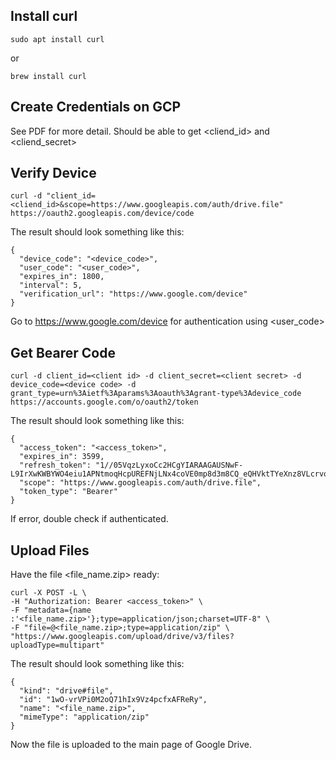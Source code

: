 ## Install curl
```
sudo apt install curl
```
or
```
brew install curl
```

## Create Credentials on GCP

See PDF for more detail. Should be able to get <cliend_id> and <cliend_secret>

## Verify Device
```
curl -d "client_id=<cliend_id>&scope=https://www.googleapis.com/auth/drive.file" https://oauth2.googleapis.com/device/code
```

The result should look something like this:
```
{
  "device_code": "<device_code>",
  "user_code": "<user_code>",
  "expires_in": 1800,
  "interval": 5,
  "verification_url": "https://www.google.com/device"
}
```

Go to https://www.google.com/device for authentication using <user_code>

## Get Bearer Code
```
curl -d client_id=<client id> -d client_secret=<client secret> -d device_code=<device code> -d grant_type=urn%3Aietf%3Aparams%3Aoauth%3Agrant-type%3Adevice_code https://accounts.google.com/o/oauth2/token
```

The result should look something like this:
```
{
  "access_token": "<access_token>",
  "expires_in": 3599,
  "refresh_token": "1//05VqzLyxoCc2HCgYIARAAGAUSNwF-L9IrXwKWBYWO4eiu1APNtmoqHcpUREFNjLNx4coVE0mp8d3m8CQ_eQHVktTYeXnz8VLcrvo",
  "scope": "https://www.googleapis.com/auth/drive.file",
  "token_type": "Bearer"
}
```

If error, double check if authenticated.

## Upload Files

Have the file <file_name.zip> ready:

```
curl -X POST -L \
-H "Authorization: Bearer <access_token>" \
-F "metadata={name :'<file_name.zip>'};type=application/json;charset=UTF-8" \
-F "file=@<file_name.zip>;type=application/zip" \
"https://www.googleapis.com/upload/drive/v3/files?uploadType=multipart"
```

The result should look something like this:
```
{
  "kind": "drive#file",
  "id": "1wO-vrVPi0M2oQ71hIx9Vz4pcfxAFReRy",
  "name": "<file_name.zip>",
  "mimeType": "application/zip"
}
```

Now the file is uploaded to the main page of Google Drive.